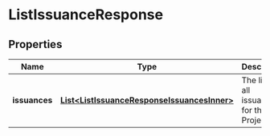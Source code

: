 # ListIssuanceResponse

## Properties

| Name          | Type                                                                                        | Description                               | Notes |
| ------------- | ------------------------------------------------------------------------------------------- | ----------------------------------------- | ----- |
| **issuances** | [**List&lt;ListIssuanceResponseIssuancesInner&gt;**](ListIssuanceResponseIssuancesInner.md) | The list of all issuances for the Project |       |
